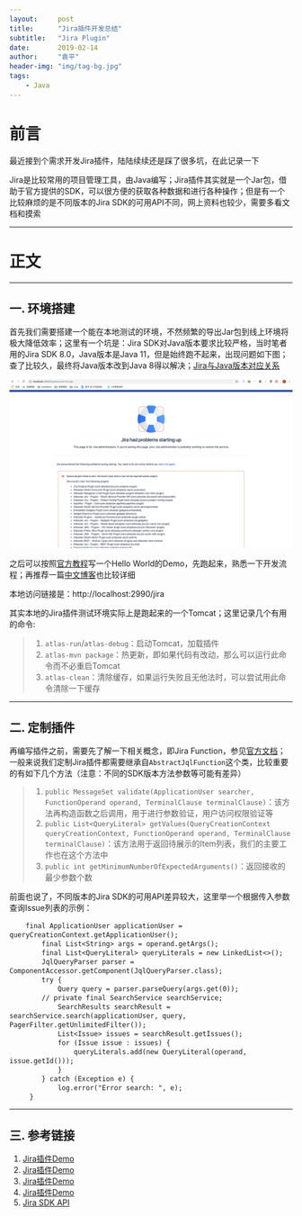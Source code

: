 ```yaml
---
layout:     post
title:      "Jira插件开发总结"
subtitle:   "Jira Plugin"
date:       2019-02-14
author:     "袁平"
header-img: "img/tag-bg.jpg"
tags:
    - Java
---
```


# 前言

最近接到个需求开发Jira插件，陆陆续续还是踩了很多坑，在此记录一下

Jira是比较常用的项目管理工具，由Java编写；Jira插件其实就是一个Jar包，借助于官方提供的SDK，可以很方便的获取各种数据和进行各种操作；但是有一个比较麻烦的是不同版本的Jira SDK的可用API不同，网上资料也较少，需要多看文档和摸索

----------------

# 正文

-------------

## 一. 环境搭建

首先我们需要搭建一个能在本地测试的环境，不然频繁的导出Jar包到线上环境将极大降低效率；这里有一个坑是：Jira SDK对Java版本要求比较严格，当时笔者用的Jira SDK 8.0，Java版本是Java 11，但是始终跑不起来，出现问题如下图；查了比较久，最终将Java版本改到Java 8得以解决；[Jira与Java版本对应关系](https://confluence.atlassian.com/adminjiraserver073/supported-platforms-861253018.html)

![](/img/post/Java_Jira/Jira.png)

之后可以按照[官方教程](https://developer.atlassian.com/server/jira/platform/role-members-jql-function-tutorial/)写一个Hello World的Demo，先跑起来，熟悉一下开发流程；再推荐一篇[中文博客](https://www.cnblogs.com/DevilMayCry-Samsara/p/6052286.html)也比较详细

本地访问链接是：http://localhost:2990/jira

其实本地的Jira插件测试环境实际上是跑起来的一个Tomcat；这里记录几个有用的命令:
> 1. `atlas-run`/`atlas-debug`：启动Tomcat，加载插件
> 2. `atlas-mvn package`：热更新，即如果代码有改动，那么可以运行此命令而不必重启Tomcat
> 3. `atlas-clean`：清除缓存，如果运行失败且无他法时，可以尝试用此命令清除一下缓存


--------------

## 二. 定制插件

再编写插件之前，需要先了解一下相关概念，即Jira Function，参见[官方文档](https://developer.atlassian.com/server/jira/platform/jql-function/)；一般来说我们定制Jira插件都需要继承自`AbstractJqlFunction`这个类，比较重要的有如下几个方法（注意：不同的SDK版本方法参数等可能有差异）
> 1. `public MessageSet validate(ApplicationUser searcher, FunctionOperand operand, TerminalClause terminalClause)`：该方法再构造函数之后调用，用于进行参数验证，用户访问权限验证等
> 2. `public List<QueryLiteral> getValues(QueryCreationContext queryCreationContext, FunctionOperand operand, TerminalClause terminalClause)`：该方法用于返回待展示的Item列表，我们的主要工作也在这个方法中
> 3. `public int getMinimumNumberOfExpectedArguments()`：返回接收的最少参数个数

前面也说了，不同版本的Jira SDK的可用API差异较大，这里举一个根据传入参数查询Issue列表的示例：

```
	final ApplicationUser applicationUser = queryCreationContext.getApplicationUser();
        final List<String> args = operand.getArgs();
        final List<QueryLiteral> queryLiterals = new LinkedList<>();
        JqlQueryParser parser = ComponentAccessor.getComponent(JqlQueryParser.class);
        try {
            Query query = parser.parseQuery(args.get(0));
	    // private final SearchService searchService;
            SearchResults searchResult = searchService.search(applicationUser, query, PagerFilter.getUnlimitedFilter());
            List<Issue> issues = searchResult.getIssues();
            for (Issue issue : issues) {
                queryLiterals.add(new QueryLiteral(operand, issue.getId()));
            }
        } catch (Exception e) {
            log.error("Error search: ", e);
	 }
```


--------------

## 三. 参考链接

1. [Jira插件Demo](https://github.com/pemcconnell/jira-jql-membersInRole)
2. [Jira插件Demo](https://github.com/matthewlmcclure/jira-rankof-jql-function)
3. [Jira插件Demo](https://github.com/kevshine/jira-opensource-jql-functions)
4. [Jira插件Demo](https://github.com/mailru/jira-plugins-groovy)
5. [Jira SDK API](https://docs.atlassian.com/software/jira/docs/api/8.0.0/allclasses-noframe.html)
